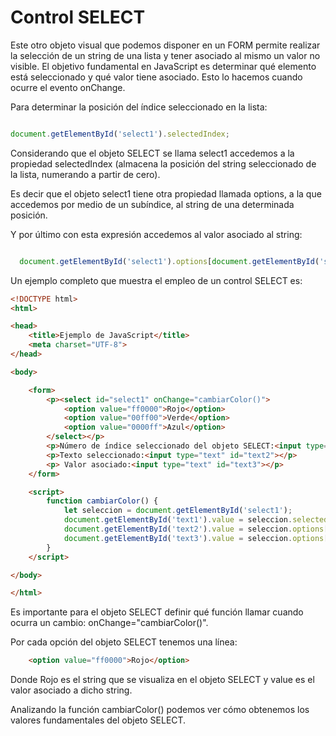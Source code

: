 # Control SELECT

Este otro objeto visual que podemos disponer en un FORM permite realizar la selección de un string de una lista y tener asociado al mismo un valor no visible. El objetivo fundamental en JavaScript es determinar qué elemento está seleccionado y qué valor tiene asociado. Esto lo hacemos cuando ocurre el evento onChange.

Para determinar la posición del índice seleccionado en la lista:

```javascript

document.getElementById('select1').selectedIndex;

```

Considerando que el objeto SELECT se llama select1 accedemos a la propiedad selectedIndex (almacena la posición del string seleccionado de la lista, numerando a partir de cero).

Es decir que el objeto select1 tiene otra propiedad llamada options, a la que accedemos por medio de un subíndice, al string de una determinada posición.

Y por último con esta expresión accedemos al valor asociado al string:

```javascript

  document.getElementById('select1').options[document.getElementById('select1').selectedIndex].value;

```

Un ejemplo completo que muestra el empleo de un control SELECT es:

```html
<!DOCTYPE html>
<html>

<head>
    <title>Ejemplo de JavaScript</title>
    <meta charset="UTF-8">
</head>

<body>

    <form>
        <p><select id="select1" onChange="cambiarColor()">
            <option value="ff0000">Rojo</option>
            <option value="00ff00">Verde</option>
            <option value="0000ff">Azul</option>
        </select></p>
        <p>Número de índice seleccionado del objeto SELECT:<input type="text" id="text1"></p>
        <p>Texto seleccionado:<input type="text" id="text2"></p>
        <p> Valor asociado:<input type="text" id="text3"></p>
    </form>

    <script>
        function cambiarColor() {
            let seleccion = document.getElementById('select1');
            document.getElementById('text1').value = seleccion.selectedIndex;
            document.getElementById('text2').value = seleccion.options[seleccion.selectedIndex].text;
            document.getElementById('text3').value = seleccion.options[seleccion.selectedIndex].value;
        }
    </script>

</body>

</html>

```

Es importante para el objeto SELECT definir qué función llamar cuando ocurra un cambio: onChange="cambiarColor()".

Por cada opción del objeto SELECT tenemos una línea:
```html
    <option value="ff0000">Rojo</option>
```

Donde Rojo es el string que se visualiza en el objeto SELECT y value es el valor asociado a dicho string.

Analizando la función cambiarColor() podemos ver cómo obtenemos los valores fundamentales del objeto SELECT.

